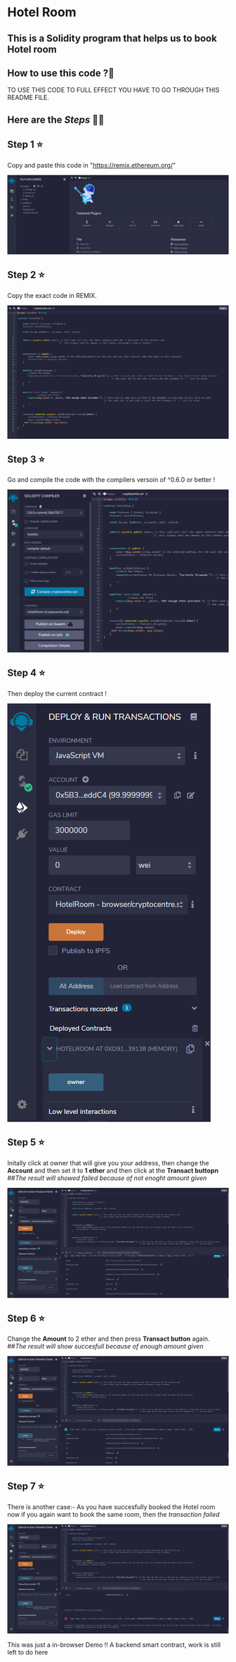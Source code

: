 # Hotel Room
## This is a Solidity program that helps us to book Hotel room

## How to use this code ?🤔


TO USE THIS CODE TO FULL EFFECT YOU HAVE TO GO THROUGH THIS README FILE.


## Here are the *Steps* 🤘🏻
## Step 1 ⭐
Copy and paste this code in "https://remix.ethereum.org/"

![](images/1.png)

## Step 2 ⭐
Copy the exact code in REMIX.

![](images/2.png)

## Step 3 ⭐
Go and compile the code with the compilers versoin of ^0.6.0 or better !


![](images/3.png)


## Step 4 ⭐
Then deploy the current contract !

![](images/4.png)

## Step 5 ⭐
Initally click at owner that will give you your address, then change the **Account** and then set it to **1 ether** and then click at the **Transact buttopn**
##*The result will showed failed because of not enoght amount given*


![](images/5.png)


## Step 6 ⭐
Change the **Amount** to 2 ether and then press **Transact button** again.
##*The result will show succesfull because of enough amount given*


![](images/6.png)


## Step 7 ⭐
There is another case:-
As you have succesfully booked the Hotel room now if you again want to book the same room, then the *transaction failed*


![](images/7.png)

This was just a in-browser Demo !! A backend smart contract, work is still left to do here 

